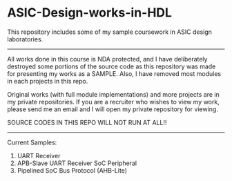 # ASIC-Design-works-in-HDL
This repository includes some of my sample coursework in ASIC design laboratories. 

************
All works done in this course is NDA protected, and I have deliberately destroyed some portions of the source code as this repository was made for presenting my works as a SAMPLE. Also, I have removed most modules in each projects in this repo. 

Original works (with full module implementations) and more projects are in my private repositories. 
If you are a recruiter who wishes to view my work, please send me an email and I will open my private repository for viewing. 

SOURCE CODES IN THIS REPO WILL NOT RUN AT ALL!! 
************

Current Samples: 
1. UART Receiver 
2. APB-Slave UART Receiver SoC Peripheral
3. Pipelined SoC Bus Protocol (AHB-Lite) 
